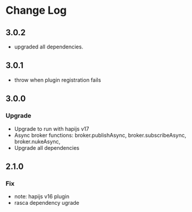 # Change Log
## 3.0.2
- upgraded all dependencies.

## 3.0.1
- throw when plugin registration fails

## 3.0.0
### Upgrade
- Upgrade to run with hapijs v17
- Async broker functions: broker.publishAsync, broker.subscribeAsync, broker.nukeAsync,
- Upgrade all dependencies


## 2.1.0
### Fix
- note: hapijs v16 plugin
- rasca dependency ugrade
